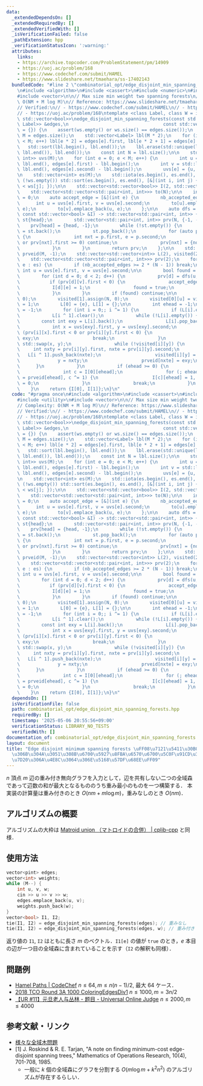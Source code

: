 ```yaml
---
data:
  _extendedDependsOn: []
  _extendedRequiredBy: []
  _extendedVerifiedWith: []
  _isVerificationFailed: false
  _pathExtension: hpp
  _verificationStatusIcon: ':warning:'
  attributes:
    links:
    - https://archive.topcoder.com/ProblemStatement/pm/14909
    - https://uoj.ac/problem/168
    - https://www.codechef.com/submit/HAMEL
    - https://www.slideshare.net/tmaehara/ss-17402143
  bundledCode: "#line 2 \"combinatorial_opt/edge_disjoint_min_spanning_forests.hpp\"\
    \n#include <algorithm>\n#include <cassert>\n#include <numeric>\n#include <utility>\n\
    #include <vector>\n\n// Max size min weight two spanning forests\n// Complexity:\
    \ O(NM + M log M)\n// Reference: https://www.slideshare.net/tmaehara/ss-17402143\n\
    // Verified:\n// - https://www.codechef.com/submit/HAMEL\n// - https://archive.topcoder.com/ProblemStatement/pm/14909\n\
    // - https://uoj.ac/problem/168\ntemplate <class Label, class W = int>\nstd::pair<std::vector<bool>,\
    \ std::vector<bool>>\nedge_disjoint_min_spanning_forests(const std::vector<std::pair<Label,\
    \ Label>> &edges,\n                                   const std::vector<W> &ws\
    \ = {}) {\n    assert(ws.empty() or ws.size() == edges.size());\n    const int\
    \ M = edges.size();\n    std::vector<Label> lbl(M * 2);\n    for (int e = 0; e\
    \ < M; e++) lbl[e * 2] = edges[e].first, lbl[e * 2 + 1] = edges[e].second;\n \
    \   std::sort(lbl.begin(), lbl.end());\n    lbl.erase(std::unique(lbl.begin(),\
    \ lbl.end()), lbl.end());\n    const int N = lbl.size();\n\n    std::vector<std::pair<int,\
    \ int>> uvs(M);\n    for (int e = 0; e < M; e++) {\n        int u = std::lower_bound(lbl.begin(),\
    \ lbl.end(), edges[e].first) - lbl.begin();\n        int v = std::lower_bound(lbl.begin(),\
    \ lbl.end(), edges[e].second) - lbl.begin();\n        uvs[e] = {u, v};\n    }\n\
    \n    std::vector<int> es(M);\n    std::iota(es.begin(), es.end(), 0);\n    if\
    \ (!ws.empty()) std::sort(es.begin(), es.end(), [&](int i, int j) { return ws[i]\
    \ < ws[j]; });\n\n    std::vector<std::vector<bool>> I(2, std::vector<bool>(M));\n\
    \    std::vector<std::vector<std::pair<int, int>>> to(N);\n\n    int nb_accepted_edges\
    \ = 0;\n    auto accept_edge = [&](int e) {\n        nb_accepted_edges++;\n  \
    \      int u = uvs[e].first, v = uvs[e].second;\n        to[u].emplace_back(v,\
    \ e);\n        to[v].emplace_back(u, e);\n    };\n\n    auto dfs = [&](int head,\
    \ const std::vector<bool> &I) -> std::vector<std::pair<int, int>> {\n        std::vector<int>\
    \ st{head};\n        std::vector<std::pair<int, int>> prv(N, {-1, -1});\n    \
    \    prv[head] = {head, -1};\n        while (!st.empty()) {\n            int now\
    \ = st.back();\n            st.pop_back();\n            for (auto p : to[now])\
    \ {\n                int nxt = p.first, e = p.second;\n                if (!I[e]\
    \ or prv[nxt].first >= 0) continue;\n                prv[nxt] = {now, e}, st.push_back(nxt);\n\
    \            }\n        }\n        return prv;\n    };\n\n    std::vector<int>\
    \ prveid(M, -1);\n    std::vector<std::vector<int>> L(2), visited(2, std::vector<int>(N));\n\
    \    std::vector<std::vector<std::pair<int, int>>> prv(2);\n    for (const int\
    \ e : es) {\n        if (nb_accepted_edges >= 2 * (N - 1)) break;\n        const\
    \ int u = uvs[e].first, v = uvs[e].second;\n\n        bool found = false;\n\n\
    \        for (int d = 0; d < 2; d++) {\n            prv[d] = dfs(u, I[d]);\n \
    \           if (prv[d][v].first < 0) {\n                accept_edge(e);\n    \
    \            I[d][e] = 1;\n                found = true;\n                break;\n\
    \            }\n        }\n        if (found) continue;\n\n        visited[0].assign(N,\
    \ 0);\n        visited[1].assign(N, 0);\n        visited[0][u] = visited[1][u]\
    \ = 1;\n        L[0] = {e}, L[1] = {};\n\n        int ehead = -1;\n        prveid[e]\
    \ = -1;\n        for (int i = 0;; i ^= 1) {\n            if (L[i].empty()) break;\n\
    \            L[i ^ 1].clear();\n            while (!L[i].empty()) {\n        \
    \        const int exy = L[i].back();\n                L[i].pop_back();\n    \
    \            int x = uvs[exy].first, y = uvs[exy].second;\n                if\
    \ (prv[i][x].first < 0 or prv[i][y].first < 0) {\n                    ehead =\
    \ exy;\n                    break;\n                }\n                if (!visited[i][x])\
    \ std::swap(x, y);\n                while (!visited[i][y]) {\n               \
    \     int nxty = prv[i][y].first, nxte = prv[i][y].second;\n                 \
    \   L[i ^ 1].push_back(nxte);\n                    visited[i][y] = 1;\n      \
    \              y = nxty;\n                    prveid[nxte] = exy;\n          \
    \      }\n            }\n            if (ehead >= 0) {\n                accept_edge(e);\n\
    \                int c = I[0][ehead];\n                for (; ehead >= 0; ehead\
    \ = prveid[ehead], c ^= 1) {\n                    I[c][ehead] = 1, I[c ^ 1][ehead]\
    \ = 0;\n                }\n                break;\n            }\n        }\n\
    \    }\n    return {I[0], I[1]};\n}\n"
  code: "#pragma once\n#include <algorithm>\n#include <cassert>\n#include <numeric>\n\
    #include <utility>\n#include <vector>\n\n// Max size min weight two spanning forests\n\
    // Complexity: O(NM + M log M)\n// Reference: https://www.slideshare.net/tmaehara/ss-17402143\n\
    // Verified:\n// - https://www.codechef.com/submit/HAMEL\n// - https://archive.topcoder.com/ProblemStatement/pm/14909\n\
    // - https://uoj.ac/problem/168\ntemplate <class Label, class W = int>\nstd::pair<std::vector<bool>,\
    \ std::vector<bool>>\nedge_disjoint_min_spanning_forests(const std::vector<std::pair<Label,\
    \ Label>> &edges,\n                                   const std::vector<W> &ws\
    \ = {}) {\n    assert(ws.empty() or ws.size() == edges.size());\n    const int\
    \ M = edges.size();\n    std::vector<Label> lbl(M * 2);\n    for (int e = 0; e\
    \ < M; e++) lbl[e * 2] = edges[e].first, lbl[e * 2 + 1] = edges[e].second;\n \
    \   std::sort(lbl.begin(), lbl.end());\n    lbl.erase(std::unique(lbl.begin(),\
    \ lbl.end()), lbl.end());\n    const int N = lbl.size();\n\n    std::vector<std::pair<int,\
    \ int>> uvs(M);\n    for (int e = 0; e < M; e++) {\n        int u = std::lower_bound(lbl.begin(),\
    \ lbl.end(), edges[e].first) - lbl.begin();\n        int v = std::lower_bound(lbl.begin(),\
    \ lbl.end(), edges[e].second) - lbl.begin();\n        uvs[e] = {u, v};\n    }\n\
    \n    std::vector<int> es(M);\n    std::iota(es.begin(), es.end(), 0);\n    if\
    \ (!ws.empty()) std::sort(es.begin(), es.end(), [&](int i, int j) { return ws[i]\
    \ < ws[j]; });\n\n    std::vector<std::vector<bool>> I(2, std::vector<bool>(M));\n\
    \    std::vector<std::vector<std::pair<int, int>>> to(N);\n\n    int nb_accepted_edges\
    \ = 0;\n    auto accept_edge = [&](int e) {\n        nb_accepted_edges++;\n  \
    \      int u = uvs[e].first, v = uvs[e].second;\n        to[u].emplace_back(v,\
    \ e);\n        to[v].emplace_back(u, e);\n    };\n\n    auto dfs = [&](int head,\
    \ const std::vector<bool> &I) -> std::vector<std::pair<int, int>> {\n        std::vector<int>\
    \ st{head};\n        std::vector<std::pair<int, int>> prv(N, {-1, -1});\n    \
    \    prv[head] = {head, -1};\n        while (!st.empty()) {\n            int now\
    \ = st.back();\n            st.pop_back();\n            for (auto p : to[now])\
    \ {\n                int nxt = p.first, e = p.second;\n                if (!I[e]\
    \ or prv[nxt].first >= 0) continue;\n                prv[nxt] = {now, e}, st.push_back(nxt);\n\
    \            }\n        }\n        return prv;\n    };\n\n    std::vector<int>\
    \ prveid(M, -1);\n    std::vector<std::vector<int>> L(2), visited(2, std::vector<int>(N));\n\
    \    std::vector<std::vector<std::pair<int, int>>> prv(2);\n    for (const int\
    \ e : es) {\n        if (nb_accepted_edges >= 2 * (N - 1)) break;\n        const\
    \ int u = uvs[e].first, v = uvs[e].second;\n\n        bool found = false;\n\n\
    \        for (int d = 0; d < 2; d++) {\n            prv[d] = dfs(u, I[d]);\n \
    \           if (prv[d][v].first < 0) {\n                accept_edge(e);\n    \
    \            I[d][e] = 1;\n                found = true;\n                break;\n\
    \            }\n        }\n        if (found) continue;\n\n        visited[0].assign(N,\
    \ 0);\n        visited[1].assign(N, 0);\n        visited[0][u] = visited[1][u]\
    \ = 1;\n        L[0] = {e}, L[1] = {};\n\n        int ehead = -1;\n        prveid[e]\
    \ = -1;\n        for (int i = 0;; i ^= 1) {\n            if (L[i].empty()) break;\n\
    \            L[i ^ 1].clear();\n            while (!L[i].empty()) {\n        \
    \        const int exy = L[i].back();\n                L[i].pop_back();\n    \
    \            int x = uvs[exy].first, y = uvs[exy].second;\n                if\
    \ (prv[i][x].first < 0 or prv[i][y].first < 0) {\n                    ehead =\
    \ exy;\n                    break;\n                }\n                if (!visited[i][x])\
    \ std::swap(x, y);\n                while (!visited[i][y]) {\n               \
    \     int nxty = prv[i][y].first, nxte = prv[i][y].second;\n                 \
    \   L[i ^ 1].push_back(nxte);\n                    visited[i][y] = 1;\n      \
    \              y = nxty;\n                    prveid[nxte] = exy;\n          \
    \      }\n            }\n            if (ehead >= 0) {\n                accept_edge(e);\n\
    \                int c = I[0][ehead];\n                for (; ehead >= 0; ehead\
    \ = prveid[ehead], c ^= 1) {\n                    I[c][ehead] = 1, I[c ^ 1][ehead]\
    \ = 0;\n                }\n                break;\n            }\n        }\n\
    \    }\n    return {I[0], I[1]};\n}\n"
  dependsOn: []
  isVerificationFile: false
  path: combinatorial_opt/edge_disjoint_min_spanning_forests.hpp
  requiredBy: []
  timestamp: '2025-05-06 20:55:56+09:00'
  verificationStatus: LIBRARY_NO_TESTS
  verifiedWith: []
documentation_of: combinatorial_opt/edge_disjoint_min_spanning_forests.hpp
layout: document
title: "Edge disjoint minimum spanning forests \uFF08\u7121\u5411\u30B0\u30E9\u30D5\
  \u306B\u304A\u3051\u308B\u6700\u5927\u8FBA\u6570\u6700\u5C0F\u91CD\u307F\u306E\u8FBA\
  \u7D20\u306A\u4E8C\u3064\u306E\u5168\u57DF\u68EE\uFF09"
---
```


$n$ 頂点 $m$ 辺の重み付き無向グラフを入力として，辺を共有しない二つの全域森であって辺数の和が最大となるもののうち重み最小のものを一つ構築する．
本実装の計算量は重み付きのとき $O(nm + m \log m)$，重みなしのとき $O(nm)$．

## アルゴリズムの概要

アルゴリズムの大枠は [Matroid union （マトロイドの合併） \| cplib-cpp](https://hitonanode.github.io/cplib-cpp/combinatorial_opt/matroid_union.hpp) と同様．

## 使用方法

```cpp
vector<pint> edges;
vector<int> weights;
while (M--) {
    int u, v, w;
    cin >> u >> v >> w;
    edges.emplace_back(u, v);
    weights.push_back(w);
}
vector<bool> I1, I2;
tie(I1, I2) = edge_disjoint_min_spanning_forests(edges); // 重みなし
tie(I1, I2) = edge_disjoint_min_spanning_forests(edges, w); // 重み付き
```

返り値の `I1`, `I2` はともに長さ $m$ のベクトル．`I1[e]` の値が `true` のとき，$e$ 本目の辺が一つ目の全域森に含まれていることを示す（`I2` の解釈も同様）．

## 問題例

- [Hamel Paths \| CodeChef](https://www.codechef.com/problems/HAMEL) $n \le 64, m \le n(n - 1) / 2$, 最大 64 ケース．
- [2018 TCO Round 3A 1000 ColoringEdgesDiv1](https://archive.topcoder.com/ProblemStatement/pm/14909) $n \le 1000, m = 3n/2$
- [【UR #11】元旦老人与丛林 - 题目 - Universal Online Judge](https://uoj.ac/problem/168) $n \le 2000, m \le 4000$

## 参考文献・リンク

- [様々な全域木問題](https://www.slideshare.net/tmaehara/ss-17402143)
- [1] J. Roskind & R. E. Tarjan, 
  "A note on finding minimum-cost edge-disjoint spanning trees,"
  Mathematics of Operations Research, 10(4), 701-708, 1985.
  - 一般に $k$ 個の全域森にグラフを分割する $O(m \log m + k^2 n^2)$ のアルゴリズムが存在するらしい．

